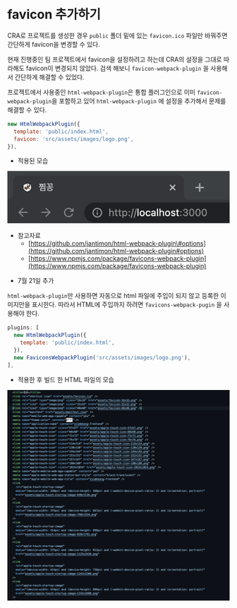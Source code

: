 # favicon 추가하기

CRA로 프로젝트를 생성한 경우 `public` 폴더 밑에 있는 `favicon.ico` 파일만 바꿔주면 간단하게 favicon을 변경할 수 있다.

현재 진행중인 팀 프로젝트에서 favicon을 설정하려고 하는데 CRA의 설정을 그대로 따라해도 favicon이 변경되지 않았다. 검색 해보니 `favicon-webpack-plugin` 을 사용해서 간단하게 해결할 수 있었다. 

프로젝트에서 사용중인 `html-webpack-plugin`은 통합 플러그인으로 이미 `favicon-webpack-plugin`을 포함하고 있어 `html-webpack-plugin` 에 설정을 추가해서 문제를 해결할 수 있다.

```javascript
new HtmlWebpackPlugin({
  template: 'public/index.html',
  favicon: 'src/assets/images/logo.png',
}),
```

* 적용된 모습

![](../../.gitbook/assets/2021-07-18-12.48.07.png)

* 참고자료
  * [https://github.com/jantimon/html-webpack-plugin\#options](https://github.com/jantimon/html-webpack-plugin#options)
  * [https://www.npmjs.com/package/favicons-webpack-plugin](https://www.npmjs.com/package/favicons-webpack-plugin)

+ 7월 21일 추가

`html-webpack-plugin`만 사용하면 자동으로 html 파일에 주입이 되지 않고 등록한 이미지만을 표시한다. 따라서 HTML에 주입까지 하려면 `favicons-webpack-pugin` 을 사용해야 한다.

```javascript
plugins: [
  new HtmlWebpackPlugin({
    template: 'public/index.html',
  }),
  new FaviconsWebpackPlugin('src/assets/images/logo.png'),
],
```

* 적용한 후 빌드 한 HTML 파일의 모습

![](../../.gitbook/assets/image%20%282%29.png)

